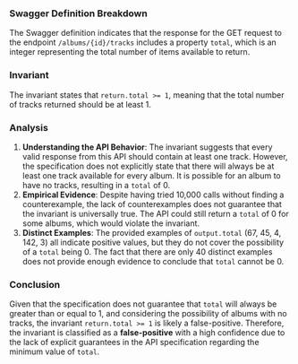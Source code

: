 ### Swagger Definition Breakdown
The Swagger definition indicates that the response for the GET request to the endpoint `/albums/{id}/tracks` includes a property `total`, which is an integer representing the total number of items available to return.

### Invariant
The invariant states that `return.total >= 1`, meaning that the total number of tracks returned should be at least 1.

### Analysis
1. **Understanding the API Behavior**: The invariant suggests that every valid response from this API should contain at least one track. However, the specification does not explicitly state that there will always be at least one track available for every album. It is possible for an album to have no tracks, resulting in a `total` of 0.
2. **Empirical Evidence**: Despite having tried 10,000 calls without finding a counterexample, the lack of counterexamples does not guarantee that the invariant is universally true. The API could still return a `total` of 0 for some albums, which would violate the invariant.
3. **Distinct Examples**: The provided examples of `output.total` (67, 45, 4, 142, 3) all indicate positive values, but they do not cover the possibility of a `total` being 0. The fact that there are only 40 distinct examples does not provide enough evidence to conclude that `total` cannot be 0.

### Conclusion
Given that the specification does not guarantee that `total` will always be greater than or equal to 1, and considering the possibility of albums with no tracks, the invariant `return.total >= 1` is likely a false-positive. Therefore, the invariant is classified as a **false-positive** with a high confidence due to the lack of explicit guarantees in the API specification regarding the minimum value of `total`.
